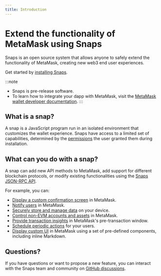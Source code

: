 ```yaml
---
title: Introduction
---
```


# Extend the functionality of MetaMask using Snaps

Snaps is an open source system that allows anyone to safely extend the functionality of MetaMask,
creating new web3 end user experiences.

Get started by [installing Snaps](get-started/install-snaps.md).

:::note
- Snaps is pre-release software.
- To learn how to integrate your dapp with MetaMask, visit the
  [MetaMask wallet developer documentation](../wallet).
:::

## What is a snap?

A snap is a JavaScript program run in an isolated environment that customizes the wallet experience.
Snaps have access to a limited set of capabilities, determined by the
[permissions](how-to/request-permissions.md) the user granted them during installation.

## What can you do with a snap?

A snap can add new API methods to MetaMask, add support for different blockchain protocols, or
modify existing functionalities using the [Snaps JSON-RPC API](reference/rpc-api.md).

For example, you can:

- [Display a custom confirmation screen](reference/rpc-api.md#snapdialog) in MetaMask.
- [Notify users](reference/rpc-api.md#snapnotify) in MetaMask.
- [Securely store and manage data](reference/rpc-api.md#snapmanagestate) on your device.
- [Control non-EVM accounts and assets](reference/rpc-api.md#snapgetbip44entropy) in MetaMask.
- [Provide transaction insights](reference/exports.md#ontransaction) in MetaMask's pre-transaction window.
- [Schedule periodic actions](reference/exports.md#oncronjob) for your users.
- [Display custom UI](how-to/use-custom-ui.md) in MetaMask using a set of pre-defined components,
  including inline Markdown.

## Questions?

If you have questions or want to propose a new feature, you can interact with the Snaps team and
community on [GitHub discussions](https://github.com/MetaMask/snaps-skunkworks/discussions).
